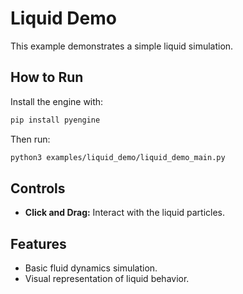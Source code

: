 # Liquid Demo

This example demonstrates a simple liquid simulation.

## How to Run

Install the engine with:

```bash
pip install pyengine
```

Then run:

```bash
python3 examples/liquid_demo/liquid_demo_main.py
```

## Controls

- **Click and Drag:** Interact with the liquid particles.

## Features

- Basic fluid dynamics simulation.
- Visual representation of liquid behavior.


